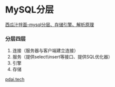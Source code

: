 # MySQL分层

[西瓜汁拌面-mysql分层、存储引擎、解析原理](https://www.cnblogs.com/mululu/p/14457394.html)

### 分层四层

1. 连接（服务器与客户端建立连接）
2. 服务（提供select\insert等接口、提供SQL优化器）
3. 引擎
4. 存储

[pdai.tech](https://pdai.tech/)
